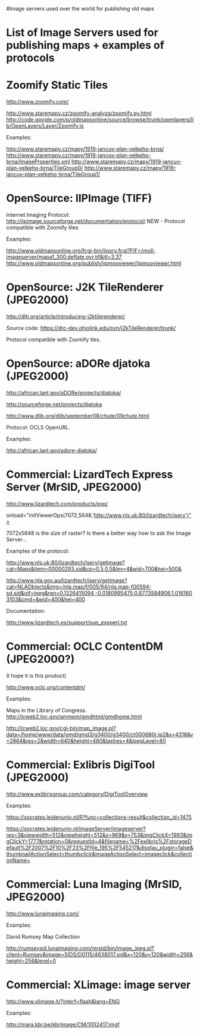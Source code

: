 #Image servers used over the world for publishing old maps

# List of Image Servers used for publishing maps + examples of protocols #

# Zoomify Static Tiles #

http://www.zoomify.com/

http://www.staremapy.cz/zoomify-analyza/zoomify.py.html http://code.google.com/p/oldmapsonline/source/browse/trunk/openlayers/lib/OpenLayers/Layer/Zoomify.js

Examples:

http://www.staremapy.cz/mapy/1919-jancuv-plan-velkeho-brna/
http://www.staremapy.cz/mapy/1919-jancuv-plan-velkeho-brna/ImageProperties.xml
http://www.staremapy.cz/mapy/1919-jancuv-plan-velkeho-brna/TileGroup0/
http://www.staremapy.cz/mapy/1919-jancuv-plan-velkeho-brna/TileGroup1/

# OpenSource: IIPImage (TIFF) #

Internet Imaging Protocol: http://iipimage.sourceforge.net/documentation/protocol/
NEW - Protocol compatible with Zoomify tiles

Examples:

http://www.oldmapsonline.org/fcgi-bin/iipsrv.fcgi?FIF=/moll-imageserver/mapa1_300.deflate.pyr.tif&jtl=3,37
http://www.oldmapsonline.org/publish/iipmooviewer/iipmooviewer.html

# OpenSource: J2K TileRenderer (JPEG2000) #

http://dltj.org/article/introducing-j2ktilerenderer/

Source code:
https://drc-dev.ohiolink.edu/svn/j2kTileRenderer/trunk/

Protocol compatible with Zoomify tles.

# OpenSource: aDORe djatoka (JPEG2000) #

http://african.lanl.gov/aDORe/projects/djatoka/

http://sourceforge.net/projects/djatoka

http://www.dlib.org/dlib/september08/chute/09chute.html

Protocol: OCLS OpenURL.

Examples:

http://african.lanl.gov/adore-djatoka/

# Commercial: LizardTech Express Server (MrSID, JPEG2000) #

http://www.lizardtech.com/products/exp/

onload="initViewerOps(7072,5648,'http://www.nls.uk:80/lizardtech/iserv')">

7072x5648 is the size of raster? Is there a better way how to ask the Image Server...

Examples of the protocol:

http://www.nls.uk:80/lizardtech/iserv/getimage?cat=Maps&item=00000293.sid&cp=0.5,0.5&lev=4&wid=700&hei=500&

http://www.nla.gov.au/lizardtech/iserv/getimage?cat=NLAObjects&img=/nla.map/f/005/94/nla.map-f00594-sd.sid&oif=jpeg&rgn=0.1226415094,-0.0180995475,0.8773584906,1.0161603103&cmd=&wid=400&hei=400

Documentation:

http://www.lizardtech.es/support/sup_expperl.txt

# Commercial: OCLC ContentDM (JPEG2000?) #

(I hope it is this product)

http://www.oclc.org/contentdm/

Examples:

Maps in the Library of Congress. http://lcweb2.loc.gov/ammem/gmdhtml/gmdhome.html

http://lcweb2.loc.gov/cgi-bin/map_image.pl?data=/home/www/data/gmd/gmd3/g3400/g3400/ct000680r.jp2&x=4318&y=2864&res=2&width=640&height=480&lastres=4&jpegLevel=80

# Commercial: Exlibris DigiTool (JPEG2000) #

http://www.exlibrisgroup.com/category/DigiToolOverview

Examples:

https://socrates.leidenuniv.nl/R?func=collections-result&collection_id=1475

https://socrates.leidenuniv.nl/ImageServer/imageserver?res=3&viewwidth=512&viewheight=512&x=969&y=753&imgClickX=1993&imgClickY=1777&rotation=0&requestId=4&filename=%2Fexlibris%2FstorageDefault%2F2007%2F10%2F23%2Ffile_195%2F545217&display_plugin=false&thumbnailActionSelect=thumbclick&imageActionSelect=imageclick&collectionName=

# Commercial: Luna Imaging (MrSID, JPEG2000) #

http://www.lunaimaging.com/

Examples:

David Rumsey Map Collection

http://rumseysid.lunaimaging.com/mrsid/bin/image_jpeg.pl?client=Rumsey&image=SIDS/D0115/4638017.sid&x=120&y=120&width=256&height=256&level=0

# Commercial: XLimage: image server #

http://www.xlimage.it/?interf=flash&lang=ENG

Examples:

http://mara.kbr.be/kbrImage/CM/1052417.imgf